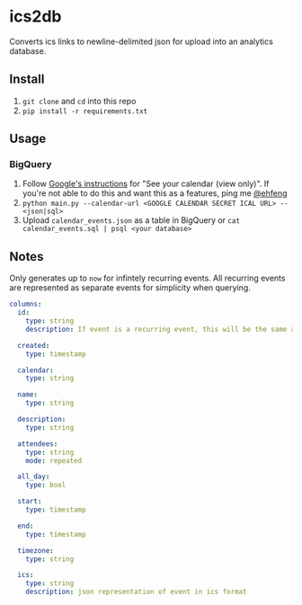 # ics2db

Converts ics links to newline-delimited json for upload into an analytics database.

## Install

1. `git clone` and `cd` into this repo
2. `pip install -r requirements.txt`

## Usage

### BigQuery

1. Follow [Google's instructions](https://support.google.com/calendar/answer/37648?hl=en) for "See your calendar (view only)". If you're not able to do this and want this as a features, ping me [@ehfeng](https://twitter.com/ehfeng)
2. `python main.py --calendar-url <GOOGLE CALENDAR SECRET ICAL URL> --<json|sql>`
3. Upload `calendar_events.json` as a table in BigQuery or `cat calendar_events.sql | psql <your database>`

## Notes

Only generates up to `now` for infintely recurring events. All recurring events are represented as separate events for simplicity when querying.

```yaml
columns:
  id:
    type: string
    description: If event is a recurring event, this will be the same across all events.

  created:
    type: timestamp

  calendar:
    type: string

  name:
    type: string

  description:
    type: string

  attendees:
    type: string
    mode: repeated

  all_day:
    type: bool

  start:
    type: timestamp

  end:
    type: timestamp

  timezone:
    type: string

  ics:
    type: string
    description: json representation of event in ics format
```

